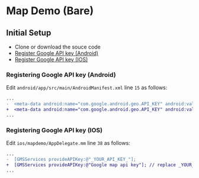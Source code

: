 # Map Demo (Bare)


## Initial Setup
- Clone or download the souce code
- [Register Google API key (Android)](#registering-google-api-key-android)
- [Register Google API key (IOS)](#registering-google-api-key-ios)

### Registering Google API key (Android)
Edit `android/app/src/main/AndroidManifest.xml` line `15` as follows:

```diff
...
-  <meta-data android:name="com.google.android.geo.API_KEY" android:value="_YOUR_API_KEY_"/>
+  <meta-data android:name="com.google.android.geo.API_KEY" android:value="Google map api key"/> // replace _YOUR_API_KEY_
...
```

### Registering Google API key (IOS)

Edit `ios/mapdemo/AppDelegate.mm` line `38` as follows:

```diff
...
-  [GMSServices provideAPIKey:@"_YOUR_API_KEY_"];
+  [GMSServices provideAPIKey:@"Google map api key"]; // replace _YOUR_API_KEY_
...
```
